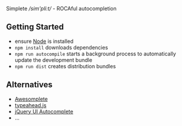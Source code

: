 Simplete _/sim'pli:t/_ - ROCAful autocompletion


Getting Started
---------------

* ensure [Node](http://nodejs.org) is installed
* `npm install` downloads dependencies
* `npm run autocompile` starts a background process to automatically update the
  development bundle
* `npm run dist` creates distribution bundles


Alternatives
------------

* [Awesomplete](http://leaverou.github.io/awesomplete/)
* [typeahead.js](http://twitter.github.io/typeahead.js/)
* [jQuery UI Autocomplete](http://jqueryui.com/autocomplete/)
* &hellip;
